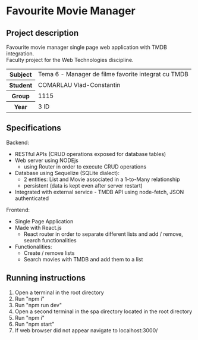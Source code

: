 # Favourite Movie Manager
 
## Project description
Favourite movie manager single page web application with TMDB integration. </br>
Faculty project for the Web Technologies discipline.
<table>
 <tr>
    <th>Subject</th>
    <td>Tema 6 - Manager de filme favorite integrat cu TMDB</td>
  </tr>
  <tr>
    <th>Student</th>
    <td>COMARLAU Vlad-Constantin</td>
  </tr>
  <tr>
    <th>Group</th>
    <td>1115</td>
  </tr>
  <tr>
    <th>Year</th>
    <td>3 ID</td>
  </tr>
</table>

## Specifications
Backend:
- RESTful APIs (CRUD operations exposed for database tables)
- Web server using NODEjs
  - using Router in order to execute CRUD operations
- Database using Sequelize (SQLite dialect):
  - 2 entities: List and Movie associated in a 1-to-Many relationship
  - persistent (data is kept even after server restart)
- Integrated with external service - TMDB API using node-fetch, JSON authenticated

Frontend:</br>
- Single Page Application
- Made with React.js
  - React router in order to separate different lists and add / remove, search functionalities 
- Functionalities:
  - Create / remove lists
  - Search movies with TMDB and add them to a list
    
## Running instructions
1. Open a terminal in the root directory
2. Run "npm i"
3. Run "npm run dev"
4. Open a second terminal in the spa directory located in the root directory
5. Run "npm i"
6. Run "npm start"
7. If web browser did not appear navigate to localhost:3000/
